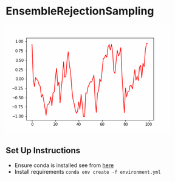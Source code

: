 # EnsembleRejectionSampling
![](nonlinearar.gif)

## Set Up Instructions
- Ensure conda is installed see from [here](https://docs.conda.io/en/latest/miniconda.html)
- Install requirements `conda env create -f environment.yml`


